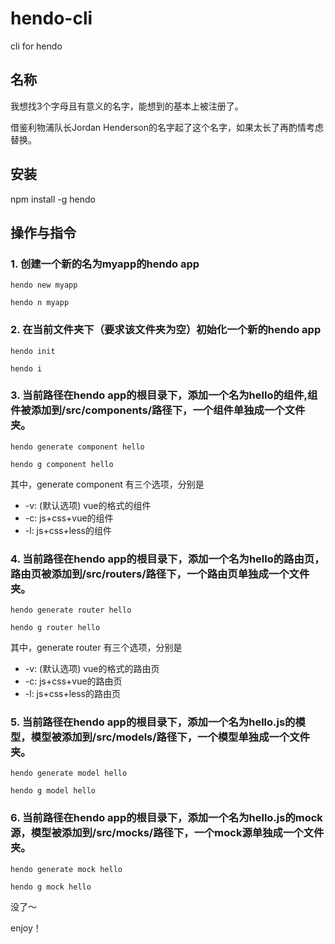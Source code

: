 # hendo-cli

cli for hendo

## 名称

我想找3个字母且有意义的名字，能想到的基本上被注册了。

借鉴利物浦队长Jordan Henderson的名字起了这个名字，如果太长了再酌情考虑替换。

## 安装

npm install -g hendo

## 操作与指令

### 1. 创建一个新的名为myapp的hendo app
```
hendo new myapp
```
```
hendo n myapp
```
### 2. 在当前文件夹下（要求该文件夹为空）初始化一个新的hendo app
```
hendo init
```
```
hendo i
```
### 3. 当前路径在hendo app的根目录下，添加一个名为hello的组件,组件被添加到/src/components/路径下，一个组件单独成一个文件夹。
```
hendo generate component hello
```
```
hendo g component hello
```
其中，generate component 有三个选项，分别是
- -v: (默认选项) vue的格式的组件
- -c: js+css+vue的组件
- -l: js+css+less的组件

### 4. 当前路径在hendo app的根目录下，添加一个名为hello的路由页，路由页被添加到/src/routers/路径下，一个路由页单独成一个文件夹。
```
hendo generate router hello
```
```
hendo g router hello
```
其中，generate router 有三个选项，分别是
- -v: (默认选项) vue的格式的路由页
- -c: js+css+vue的路由页
- -l: js+css+less的路由页

### 5. 当前路径在hendo app的根目录下，添加一个名为hello.js的模型，模型被添加到/src/models/路径下，一个模型单独成一个文件夹。
```
hendo generate model hello
```
```
hendo g model hello
```

### 6. 当前路径在hendo app的根目录下，添加一个名为hello.js的mock源，模型被添加到/src/mocks/路径下，一个mock源单独成一个文件夹。
```
hendo generate mock hello
```
```
hendo g mock hello
```


没了～

enjoy！